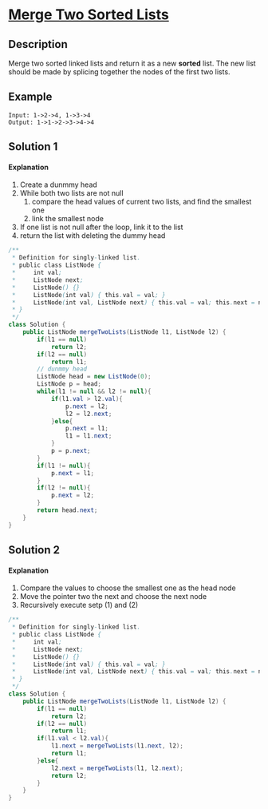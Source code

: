 # [Merge Two Sorted Lists](https://leetcode.com/problems/merge-two-sorted-lists/)

## Description

Merge two sorted linked lists and return it as a new **sorted** list. The new list should be made by splicing together the nodes of the first two lists.

## Example

```
Input: 1->2->4, 1->3->4
Output: 1->1->2->3->4->4
```

## Solution 1

#### Explanation

1. Create a dunmmy head
2. While both two lists are not null
   1. compare the head values of current two lists, and find the smallest one
   2. link the smallest node
3. If one list is not null after the loop, link it to the list
4. return the list with deleting the dummy head

```java
/**
 * Definition for singly-linked list.
 * public class ListNode {
 *     int val;
 *     ListNode next;
 *     ListNode() {}
 *     ListNode(int val) { this.val = val; }
 *     ListNode(int val, ListNode next) { this.val = val; this.next = next; }
 * }
 */
class Solution {
    public ListNode mergeTwoLists(ListNode l1, ListNode l2) {
        if(l1 == null)
            return l2;
        if(l2 == null)
            return l1;
        // dunmmy head
        ListNode head = new ListNode(0);
        ListNode p = head;
        while(l1 != null && l2 != null){
            if(l1.val > l2.val){
                p.next = l2;
                l2 = l2.next;
            }else{
                p.next = l1;
                l1 = l1.next;
            }
            p = p.next;
        }
        if(l1 != null){
            p.next = l1;
        }
        if(l2 != null){
            p.next = l2;
        }
        return head.next;
    }
}
```

## Solution 2

#### Explanation

1. Compare the values to choose the smallest one as the head node
2. Move the pointer two the next and choose the next node
3. Recursively execute setp (1) and (2)

```java
/**
 * Definition for singly-linked list.
 * public class ListNode {
 *     int val;
 *     ListNode next;
 *     ListNode() {}
 *     ListNode(int val) { this.val = val; }
 *     ListNode(int val, ListNode next) { this.val = val; this.next = next; }
 * }
 */
class Solution {
    public ListNode mergeTwoLists(ListNode l1, ListNode l2) {
        if(l1 == null)
            return l2;
        if(l2 == null)
            return l1;
        if(l1.val < l2.val){
            l1.next = mergeTwoLists(l1.next, l2);
            return l1;
        }else{
            l2.next = mergeTwoLists(l1, l2.next);
            return l2;
        }
    }
}
```

